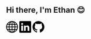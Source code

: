 ## Hi there, I'm Ethan 😊

<!--
**ethanm20/ethanm20** is a ✨ _special_ ✨ repository because its `README.md` (this file) appears on your GitHub profile.

Here are some ideas to get you started:

- 🔭 I’m currently working on ...
- 🌱 I’m currently learning ...
- 👯 I’m looking to collaborate on ...
- 🤔 I’m looking for help with ...
- 💬 Ask me about ...
- 📫 How to reach me: ...
- 😄 Pronouns: ...
- ⚡ Fun fact: ...
-->


[![website](./assets/globe.svg)](https://www.ethanmarlow.com)
[![website](./assets/linkedin.svg)](https://www.linkedin.com/in/ethan-marlow/)
[![website](./assets/github.svg)](https://github.com/ethanm20)

